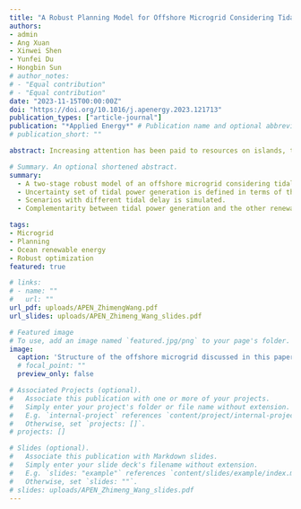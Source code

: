 ```yaml
---
title: "A Robust Planning Model for Offshore Microgrid Considering Tidal Power and Desalination"
authors:
- admin
- Ang Xuan
- Xinwei Shen
- Yunfei Du
- Hongbin Sun
# author_notes:
# - "Equal contribution"
# - "Equal contribution"
date: "2023-11-15T00:00:00Z"
doi: "https://doi.org/10.1016/j.apenergy.2023.121713"
publication_types: ["article-journal"]
publication: "*Applied Energy*" # Publication name and optional abbreviated publication name.
# publication_short: ""

abstract: Increasing attention has been paid to resources on islands, thus microgrids on islands need to be invested. Different from onshore microgrids, offshore microgrids (OM) are usually abundant in ocean renewable energy (ORE), such as offshore wind, tidal power generation (TPG), etc. Moreover, some special loads such as seawater desalination unit (SDU) should be included. In this sense, this paper proposes a planning method for OM to minimize the investment cost while the ORE's fluctuation could be accommodated with robustness. First, a deterministic planning model (DPM) is formulated for the OM with TPG and SDU. A robust planning model (RPM) is then developed considering the uncertainties from both TPG and load demand. The Column-and-constraint generation (C&CG) algorithm is then employed to solve the RPM, producing planning results for the OM that is robust against the worst scenario. Results of the case studies show that the investment and operation decisions of the proposed model are robust, and TPG shows good complementarity with the other RESs.

# Summary. An optional shortened abstract.
summary: 
  - A two-stage robust model of an offshore microgrid considering tidal power generation and seawater desalination is proposed.
  - Uncertainty set of tidal power generation is defined in terms of the tidal level.
  - Scenarios with different tidal delay is simulated.
  - Complementarity between tidal power generation and the other renewable energy sources is proved.

tags:
- Microgrid
- Planning
- Ocean renewable energy
- Robust optimization
featured: true

# links:
# - name: ""
#   url: ""
url_pdf: uploads/APEN_ZhimengWang.pdf
url_slides: uploads/APEN_Zhimeng_Wang_slides.pdf

# Featured image
# To use, add an image named `featured.jpg/png` to your page's folder. 
image:
  caption: 'Structure of the offshore microgrid discussed in this paper'
  # focal_point: ""
  preview_only: false

# Associated Projects (optional).
#   Associate this publication with one or more of your projects.
#   Simply enter your project's folder or file name without extension.
#   E.g. `internal-project` references `content/project/internal-project/index.md`.
#   Otherwise, set `projects: []`.
# projects: []

# Slides (optional).
#   Associate this publication with Markdown slides.
#   Simply enter your slide deck's filename without extension.
#   E.g. `slides: "example"` references `content/slides/example/index.md`.
#   Otherwise, set `slides: ""`.
# slides: uploads/APEN_Zhimeng_Wang_slides.pdf
---
```


<!-- {{% callout note %}}
Click the *Cite* button above to demo the feature to enable visitors to import publication metadata into their reference management software.
{{% /callout %}}

{{% callout note %}}
Create your slides in Markdown - click the *Slides* button to check out the example.
{{% /callout %}}

Add the publication's **full text** or **supplementary notes** here. You can use rich formatting such as including [code, math, and images](https://docs.hugoblox.com/content/writing-markdown-latex/). -->
